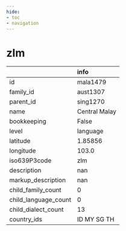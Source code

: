 ```yaml
---
hide:
- toc
- navigation
---
```

# zlm
|                      | info          |
|:---------------------|:--------------|
| id                   | mala1479      |
| family_id            | aust1307      |
| parent_id            | sing1270      |
| name                 | Central Malay |
| bookkeeping          | False         |
| level                | language      |
| latitude             | 1.85856       |
| longitude            | 103.0         |
| iso639P3code         | zlm           |
| description          | nan           |
| markup_description   | nan           |
| child_family_count   | 0             |
| child_language_count | 0             |
| child_dialect_count  | 13            |
| country_ids          | ID MY SG TH   |